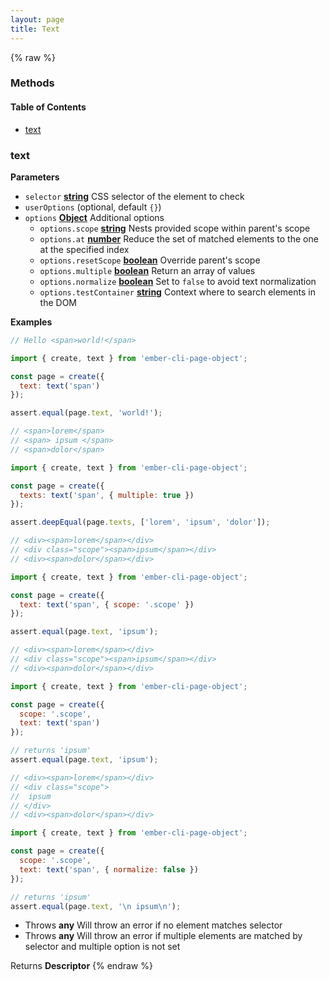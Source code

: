 ```yaml
---
layout: page
title: Text
---
```


{% raw %}
### Methods


<!-- Generated by documentation.js. Update this documentation by updating the source code. -->

#### Table of Contents

-   [text](#text)

### text

**Parameters**

-   `selector` **[string](https://developer.mozilla.org/docs/Web/JavaScript/Reference/Global_Objects/String)** CSS selector of the element to check
-   `userOptions`   (optional, default `{}`)
-   `options` **[Object](https://developer.mozilla.org/docs/Web/JavaScript/Reference/Global_Objects/Object)** Additional options
    -   `options.scope` **[string](https://developer.mozilla.org/docs/Web/JavaScript/Reference/Global_Objects/String)** Nests provided scope within parent's scope
    -   `options.at` **[number](https://developer.mozilla.org/docs/Web/JavaScript/Reference/Global_Objects/Number)** Reduce the set of matched elements to the one at the specified index
    -   `options.resetScope` **[boolean](https://developer.mozilla.org/docs/Web/JavaScript/Reference/Global_Objects/Boolean)** Override parent's scope
    -   `options.multiple` **[boolean](https://developer.mozilla.org/docs/Web/JavaScript/Reference/Global_Objects/Boolean)** Return an array of values
    -   `options.normalize` **[boolean](https://developer.mozilla.org/docs/Web/JavaScript/Reference/Global_Objects/Boolean)** Set to `false` to avoid text normalization
    -   `options.testContainer` **[string](https://developer.mozilla.org/docs/Web/JavaScript/Reference/Global_Objects/String)** Context where to search elements in the DOM

**Examples**

```javascript
// Hello <span>world!</span>

import { create, text } from 'ember-cli-page-object';

const page = create({
  text: text('span')
});

assert.equal(page.text, 'world!');
```

```javascript
// <span>lorem</span>
// <span> ipsum </span>
// <span>dolor</span>

import { create, text } from 'ember-cli-page-object';

const page = create({
  texts: text('span', { multiple: true })
});

assert.deepEqual(page.texts, ['lorem', 'ipsum', 'dolor']);
```

```javascript
// <div><span>lorem</span></div>
// <div class="scope"><span>ipsum</span></div>
// <div><span>dolor</span></div>

import { create, text } from 'ember-cli-page-object';

const page = create({
  text: text('span', { scope: '.scope' })
});

assert.equal(page.text, 'ipsum');
```

```javascript
// <div><span>lorem</span></div>
// <div class="scope"><span>ipsum</span></div>
// <div><span>dolor</span></div>

import { create, text } from 'ember-cli-page-object';

const page = create({
  scope: '.scope',
  text: text('span')
});

// returns 'ipsum'
assert.equal(page.text, 'ipsum');
```

```javascript
// <div><span>lorem</span></div>
// <div class="scope">
//  ipsum
// </div>
// <div><span>dolor</span></div>

import { create, text } from 'ember-cli-page-object';

const page = create({
  scope: '.scope',
  text: text('span', { normalize: false })
});

// returns 'ipsum'
assert.equal(page.text, '\n ipsum\n');
```

-   Throws **any** Will throw an error if no element matches selector
-   Throws **any** Will throw an error if multiple elements are matched by selector and multiple option is not set

Returns **Descriptor** 
{% endraw %}